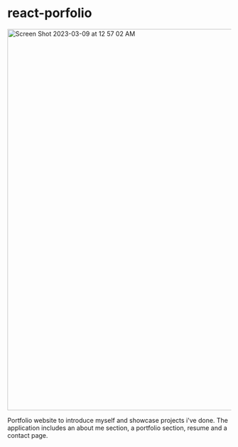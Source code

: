 # react-porfolio

<img width="857" alt="Screen Shot 2023-03-09 at 12 57 02 AM" src="https://user-images.githubusercontent.com/111482233/223935451-dcee5126-3adf-4249-af2d-3c0e5fb42756.png">


Portfolio website to introduce myself and showcase projects i've done.
The application includes an about me section, a portfolio section, resume and a contact page.
